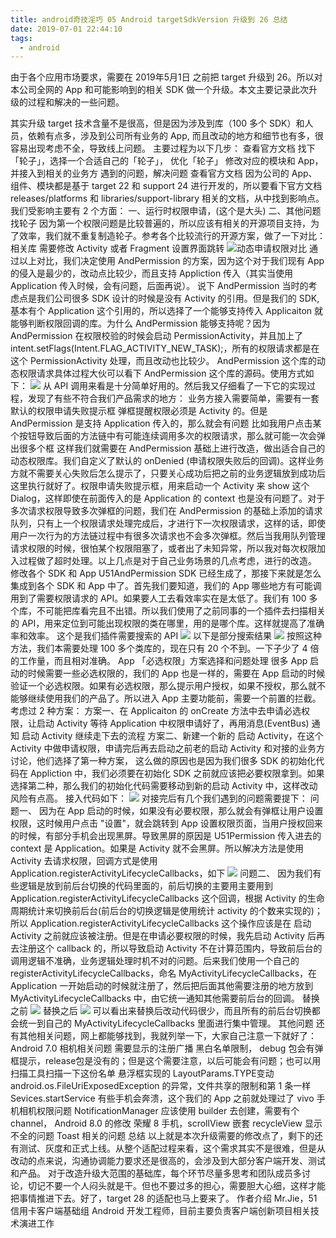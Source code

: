 ```yaml
---
title: android奇技淫巧 05 Android targetSdkVersion 升级到 26 总结
date: 2019-07-01 22:44:10
tags:
  - android
---
```

<!--more-->
由于各个应用市场要求，需要在 2019年5月1日 之前把 target 升级到 26。所以对本公司全网的 App 和可能影响到的相关 SDK 做一个升级。本文主要记录此次升级的过程和解决的一些问题。

其实升级 target 技术含量不是很高，但是因为涉及到库（100 多个 SDK）和人员，依赖有点多，涉及到公司所有业务的 App, 而且改动的地方和细节也有多，很容易出现考虑不全，导致线上问题。
主要过程为以下几步：
查看官方文档
找下「轮子」，选择一个合适自己的「轮子」， 优化「轮子」
修改对应的模块和 App，并接入到相关的业务方
遇到的问题，解决问题
查看官方文档
因为公司的 App、组件、模块都是基于 target 22 和 support 24 进行开发的，所以要看下官方文档 releases/platforms 和 libraries/support-library 相关的文档，从中找到影响点。我们受影响主要有 2 个方面：
一、运行时权限申请，(这个是大头)
二、其他问题
找轮子
因为第一个权限问题是比较普遍的，所以应该有相关的开源项目支持，为了效率，我们就不重复制造轮子。参考各个比较流行的开源方案，做了一下对比：
相关库
需要修改 Activity 或者 Fragment
设置界面跳转
![动态申请权限对比](/assets/tools/tools-sdk-01.png)
通过以上对比，我们决定使用 AndPermission 的方案，因为这个对于我们现有 App 的侵入是最少的，改动点比较少，而且支持 Appliction 传入（其实当使用 Application 传入时候，会有问题，后面再说）。
说下 AndPermission
当时的考虑点是我们公司很多 SDK 设计的时候是没有 Activity 的引用。但是我们的 SDK, 基本有个 Application 这个引用的，所以选择了一个能够支持传入 Applicaiton 就能够判断权限回调的库。为什么 AndPermission 能够支持呢？因为 AndPermission 在权限校验的时候会启动 PermissionActivity，并且加上了 intent.setFlags(Intent.FLAG_ACTIVITY_NEW_TASK);，所有的权限请求都是在这个 PermissionActivity 处理，而且改动也比较少。
AndPermission 这个库的动态权限请求具体过程大伙可以看下 AndPermission 这个库的源码。使用方式如下：
![](/assets/tools/tools-sdk-02.png)
从 API 调用来看是十分简单好用的。然后我又仔细看了一下它的实现过程，发现了有些不符合我们产品需求的地方：
业务方接入需要简单，需要有一套默认的权限申请失败提示框
弹框提醒权限必须是 Activity 的。但是 AndPermission 是支持 Application 传入的，那么就会有问题
比如我用户点击某个按钮导致后面的方法链中有可能连续调用多次的权限请求，那么就可能一次会弹出很多个框
这样我们就需要在 AndPermission 基础上进行改造，做出适合自己的动态权限库。我们自定义了默认的 onDenied (申请权限失败后的回调)。这样业务方就不需要关心失败后怎么提示了，只要关心成功后把之前的业务逻辑放到成功后这里执行就好了。权限申请失败提示框，用来启动一个 Activity 来 show 这个 Dialog，这样即使在前面传入的是 Application 的 context 也是没有问题了。对于多次请求权限导致多次弹框的问题，我们在 AndPermission 的基础上添加的请求队列，只有上一个权限请求处理完成后，才进行下一次权限请求，这样的话，即使用户一次行为的方法链过程中有很多次请求也不会多次弹框。然后当我用队列管理请求权限的时候，很怕某个权限阻塞了，或者出了未知异常，所以我对每次权限加入过程做了超时处理。以上几点是对于自己业务场景的几点考虑，进行的改造。
修改各个 SDK 和 App
U51AndPermission SDK 已经生成了，那接下来就是怎么集成到各个 SDK 和 App 中了。首先我们要知道，我们的 App 哪些地方有可能调用到了需要权限请求的 API。如果要人工去看效率实在是太低了。我们有 100 多个库，不可能把库看完且不出错。所以我们使用了之前同事的一个插件去扫描相关的 API，用来定位到可能出现权限的类在哪里，用的是哪个库。这样就提高了准确率和效率。
这个是我们插件需要搜索的 API
![](/assets/tools/tools-sdk-03.png)
以下是部分搜索结果
![](/assets/tools/tools-sdk-04.png)
按照这种方法，我们本需要处理 100 多个类库的，现在只有 20 个不到。一下子少了 4 倍的工作量，而且相对准确。
App 「必选权限」方案选择和问题处理
很多 App 启动的时候需要一些必选权限的，我们的 App 也是一样的，需要在 App 启动的时候验证一个必选权限。如果有必选权限，那么提示用户授权，如果不授权，那么就不能够继续使用我们的产品了。所以进入 App 主要功能前，需要一个前置的拦截。考虑过 2 种方案：
方案一、在 Applicaiton 的 onCreate 方法中去申请必选权限，让启动 Activity 等待 Application 中权限申请好了，再用消息(EventBus) 通知 启动 Activity 继续走下去的流程
方案二、新建一个新的 启动 Activity，在这个 Activity 中做申请权限，申请完后再去启动之前老的启动 Activity
和对接的业务方讨论，他们选择了第一种方案， 这么做的原因也是因为我们很多 SDK 的初始化代码在 Appliction 中，我们必须要在初始化 SDK 之前就应该把必要权限拿到。如果选择第二种，那么我们的初始化代码需要移动到新的启动 Activity 中，这样改动风险有点高。
接入代码如下：
![](/assets/tools/tools-sdk-05.png)
对接完后有几个我们遇到的问题需要提下：
问题一、 因为在 App 启动的时候，如果没有必要权限，那么就会有弹框让用户设置权限，这时候用户点击 "设置"，就会跳转到 App 设置权限页面，当用户授权回来的时候，有部分手机会出现黑屏。导致黑屏的原因是 U51Permission 传入进去的 context 是 Application。如果是 Activity 就不会黑屏。所以解决方法是使用 Activity 去请求权限，回调方式是使用 Application.registerActivityLifecycleCallbacks，如下
![](/assets/tools/tools-sdk-06.png)
问题二、 因为我们有些逻辑是放到前后台切换的代码里面的，前后切换的主要用主要用到 Application.registerActivityLifecycleCallbacks 这个回调，根据 Activity 的生命周期统计来切换前后台(前后台的切换逻辑是使用统计 activity 的个数来实现的)；所以 Application.registerActivityLifecycleCallbacks 这个操作应该是在 启动 Activity 之前就应该被注册。但是在申请必要权限的时候，我先启动 Activity 后再去注册这个 callback 的，所以导致启动 Activity 不在计算范围内，导致前后台的调用逻辑不准确，业务逻辑处理时机不对的问题。后来我们使用一个自己的 registerActivityLifecycleCallbacks，命名 MyActivityLifecycleCallbacks，在 Application 一开始启动的时候就注册了，然后把后面其他需要注册的地方放到 MyActivityLifecycleCallbacks 中，由它统一通知其他需要前后台的回调。
替换之前
![](/assets/tools/tools-sdk-07.png)
替换之后
![](/assets/tools/tools-sdk-08.png)
可以看出来替换后改动代码很少，而且所有的前后台切换都会统一到自己的 MyActivityLifecycleCallbacks 里面进行集中管理。
其他问题
还有其他相关问题，网上都能够找到，我就列举一下，大家自己注意一下就好了：
Android 7.0 相机相关问题
需要显示的注册广播
黑白名单限制， debug 包会有弹框提示，release包是没有的；但是这个需要注意，以后可能会有问题；也可以用扫描工具扫描一下这份名单
悬浮框实现的 LayoutParams.TYPE变动
android.os.FileUriExposedException 的异常，文件共享的限制和第 1 条一样
Sevices.startService 有些手机会奔溃，这个我们的 App 之前就处理过了
vivo 手机相机权限问题
NotificationManager 应该使用 builder 去创建，需要有个 channel， Android 8.0 的修改
荣耀 8 手机，scrollView 嵌套 recycleView 显示不全的问题
Toast 相关的问题
总结
以上就是本次升级需要的修改点了，剩下的还有测试、灰度和正式上线。从整个适配过程来看，这个需求其实不是很难，但是从改动的点来说，沟通协调能力要求还是很高的，会涉及到大部分客户端开发、测试和产品。
对于改造升级大范围的基础库，每个环节尽量多思考和团队成员多讨论，切记不要一个人闷头就是干。但也不要过多的担心，需要胆大心细，这样才能把事情推进下去。好了，target 28 的适配也马上要来了。
作者介绍
Mr.Jie，51信用卡客户端基础组 Android 开发工程师，目前主要负责客户端创新项目相关技术演进工作


